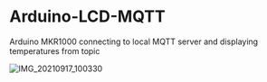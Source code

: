 # Arduino-LCD-MQTT
Arduino MKR1000 connecting to local MQTT server and displaying temperatures from topic

![IMG_20210917_100330](https://user-images.githubusercontent.com/70897432/134229424-79beae53-4cb8-4c9b-ac86-43f8512d63a9.jpg)


